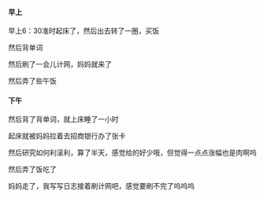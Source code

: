 #### 早上

早上6：30准时起床了，然后出去转了一圈，买饭

然后背单词

然后刷了一会儿计网，妈妈就来了

然后弄了些午饭

#### 下午

然后背了背单词，就上床睡了一小时

起床就被妈妈拉着去招商银行办了张卡

然后研究如何利滚利，算了半天，感觉给的好少哦，但觉得一点点涨幅也是肉啊呜

然后弄了饭吃了

妈妈走了，我写写日志接着刷计网吧，感觉要刷不完了呜呜呜